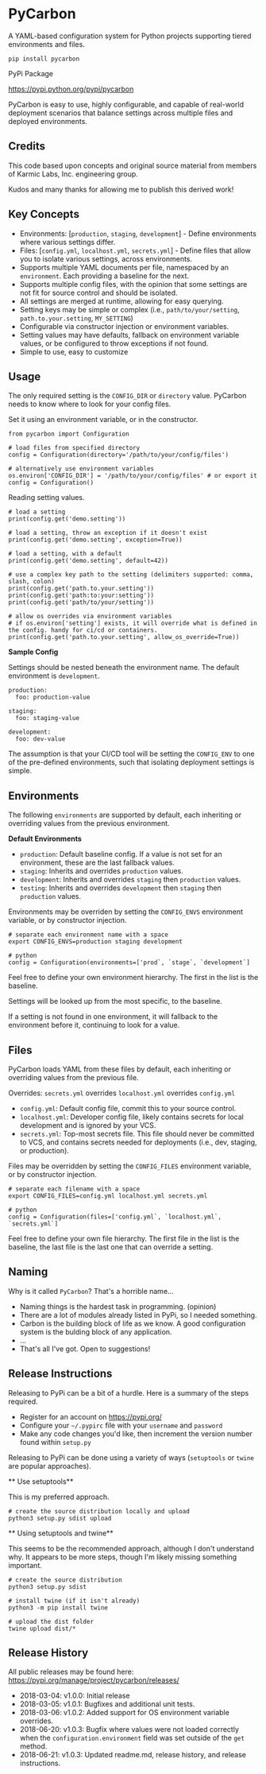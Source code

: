 # PyCarbon

A YAML-based configuration system for Python projects supporting tiered environments and files.

`pip install pycarbon`

PyPi Package

https://pypi.python.org/pypi/pycarbon
 
PyCarbon is easy to use, highly configurable, and capable of real-world deployment scenarios that balance settings across multiple files and deployed environments. 

## Credits

This code based upon concepts and original source material from members of Karmic Labs, Inc. engineering group. 

Kudos and many thanks for allowing me to publish this derived work!

## Key Concepts

* Environments: [`production`, `staging`, `development`] - Define environments where various settings differ.
* Files: [`config.yml`, `localhost.yml`, `secrets.yml`] - Define files that allow you to isolate various settings, across environments.
* Supports multiple YAML documents per file, namespaced by an `environment`. Each providing a baseline for the next.
* Supports multiple config files, with the opinion that some settings are not fit for source control and should be isolated.
* All settings are merged at runtime, allowing for easy querying.
* Setting keys may be simple or complex (i.e., `path/to/your/setting`, `path.to.your.setting`, `MY_SETTING`)
* Configurable via constructor injection or environment variables.
* Setting values may have defaults, fallback on environment variable values, or be configured to throw exceptions if not found.
* Simple to use, easy to customize

## Usage

The only required setting is the `CONFIG_DIR` or `directory` value. PyCarbon needs to know where to look for your config files.

Set it using an environment variable, or in the constructor.

```
from pycarbon import Configuration

# load files from specified directory
config = Configuration(directory='/path/to/your/config/files')

# alternatively use environment variables
os.environ['CONFIG_DIR'] = '/path/to/your/config/files' # or export it
config = Configuration()
```

Reading setting values.

```
# load a setting
print(config.get('demo.setting'))

# load a setting, throw an exception if it doesn't exist
print(config.get('demo.setting', exception=True))

# load a setting, with a default
print(config.get('demo.setting', default=42))

# use a complex key path to the setting (delimiters supported: comma, slash, colon)
print(config.get('path.to.your.setting'))
print(config.get('path:to:your:setting'))
print(config.get('path/to/your/setting'))

# allow os overrides via environment variables
# if os.environ['setting'] exists, it will override what is defined in the config. handy for ci/cd or containers.
print(config.get('path.to.your.setting', allow_os_override=True))
```

**Sample Config**

Settings should be nested beneath the environment name. The default environment is `development`.

```
production:
  foo: production-value

staging:
  foo: staging-value

development:
  foo: dev-value
```

The assumption is that your CI/CD tool will be setting the `CONFIG_ENV` to one of the pre-defined environments, such that isolating deployment settings is simple.

## Environments

The following `environments` are supported by default, each inheriting or overriding values from the previous environment.

**Default Environments**

* `production`: Default baseline config. If a value is not set for an environment, these are the last fallback values.
* `staging`: Inherits and overrides `production` values.
* `development`: Inherits and overrides `staging` then `production` values.
* `testing`: Inherits and overrides `development` then `staging` then `production` values.

Environments may be overriden by setting the `CONFIG_ENVS` environment variable, or by constructor injection.

```
# separate each environment name with a space
export CONFIG_ENVS=production staging development
```

```
# python
config = Configuration(environments=['prod`, `stage`, `development`]
```

Feel free to define your own environment hierarchy. The first in the list is the baseline. 

Settings will be looked up from the most specific, to the baseline.

If a setting is not found in one environment, it will fallback to the environment before it, continuing to look for a value.

## Files

PyCarbon loads YAML from these files by default, each inheriting or overriding values from the previous file.

Overrides: `secrets.yml` overrides `localhost.yml` overrides `config.yml`

* `config.yml`: Default config file, commit this to your source control.
* `localhost.yml`: Developer config file, likely contains secrets for local development and is ignored by your VCS.
* `secrets.yml`: Top-most secrets file. This file should never be committed to VCS, and contains secrets needed for deployments (i.e., dev, staging, or production).

Files may be overridden by setting the `CONFIG_FILES` environment variable, or by constructor injection.

```
# separate each filename with a space
export CONFIG_FILES=config.yml localhost.yml secrets.yml
```

```
# python
config = Configuration(files=['config.yml`, `localhost.yml`, `secrets.yml`]
```

Feel free to define your own file hierarchy. The first file in the list is the baseline, the last file is the last one that can override a setting.

## Naming

Why is it called `PyCarbon`? That's a horrible name...

* Naming things is the hardest task in programming. (opinion)
* There are a lot of modules already listed in PyPi, so I needed something.
* Carbon is the building block of life as we know. A good configuration system is the bulding block of any application.
* ...
* That's all I've got. Open to suggestions!

## Release Instructions

Releasing to PyPi can be a bit of a hurdle. Here is a summary of the steps required.

* Register for an account on https://pypi.org/
* Configure your `~/.pypirc` file with your `username` and `password`
* Make any code changes you'd like, then increment the version number found within `setup.py`

Releasing to PyPi can be done using a variety of ways (`setuptools` or `twine` are popular approaches).

** Use setuptools**

This is my preferred approach.
```
# create the source distribution locally and upload
python3 setup.py sdist upload
```

** Using setuptools and twine**

This seems to be the recommended approach, although I don't understand why. It appears to be more steps, though I'm likely missing something important.
```
# create the source distribution
python3 setup.py sdist

# install twine (if it isn't already)
python3 -m pip install twine

# upload the dist folder
twine upload dist/*
```

## Release History

All public releases may be found here: https://pypi.org/manage/project/pycarbon/releases/

* 2018-03-04: v1.0.0: Initial release
* 2018-03-05: v1.0.1: Bugfixes and additional unit tests.
* 2018-03-06: v1.0.2: Added support for OS environment variable overrides.
* 2018-06-20: v1.0.3: Bugfix where values were not loaded correctly when the `configuration.environment` field was set outside of the `get` method.
* 2018-06-21: v1.0.3: Updated readme.md, release history, and release instructions.
